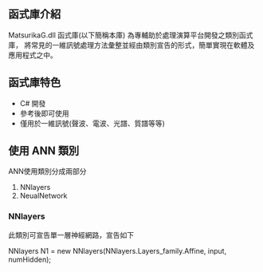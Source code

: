 
## 函式庫介紹
MatsurikaG.dll 函式庫(以下簡稱本庫) 為專輔助於處理演算平台開發之類別函式庫，
將常見的一維訊號處理方法彙整並經由類別宣告的形式，簡單實現在軟體及應用程式之中。

## 函式庫特色
* C# 開發
* 參考後即可使用
* 僅用於一維訊號(聲波、電波、光譜、質譜等等)

## 使用 ANN 類別
ANN使用類別分成兩部分
1. NNlayers 
2. NeualNetwork

### NNlayers
此類別可宣告單一層神經網路，宣告如下

  NNlayers N1 = new NNlayers(NNlayers.Layers_family.Affine, input, numHidden);
